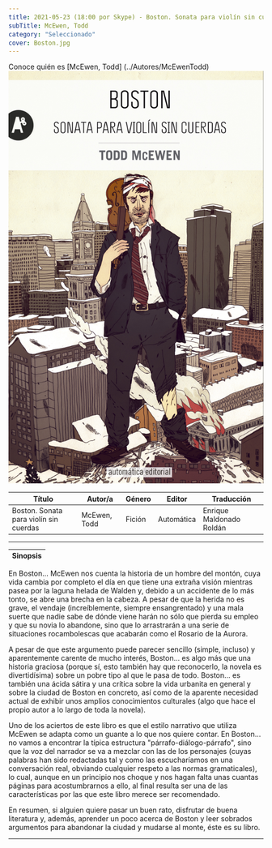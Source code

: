 ```yaml
---
title: 2021-05-23 (18:00 por Skype) - Boston. Sonata para violín sin cuerdas
subTitle: McEwen, Todd
category: "Seleccionado"
cover: Boston.jpg
---  
```

Conoce quién es [McEwen, Todd] (../Autores/McEwenTodd)
!["Imagen no encontrada"](Boston.jpg)

Título | Autor/a | Género | Editor | Traducción |
------ | ------- | ------ | ------ | --------- |
Boston. Sonata para violín sin cuerdas | McEwen, Todd | Fición | Automática | Enrique Maldonado Roldán |
***
|Sinopsis|
|--------|
En Boston... McEwen nos cuenta la historia de un hombre del montón, cuya vida cambia por completo el día en que tiene una extraña visión mientras pasea por la laguna helada de Walden y, debido a un accidente de lo más tonto, se abre una brecha en la cabeza. A pesar de que la herida no es grave, el vendaje (increíblemente, siempre ensangrentado) y una mala suerte que nadie sabe de dónde viene harán no sólo que pierda su empleo y que su novia lo abandone, sino que lo arrastrarán a una serie de situaciones rocambolescas que acabarán como el Rosario de la Aurora.

A pesar de que este argumento puede parecer sencillo (simple, incluso) y aparentemente carente de mucho interés, Boston... es algo más que una historia graciosa (porque sí, esto también hay que reconocerlo, la novela es divertidísima) sobre un pobre tipo al que le pasa de todo. Boston... es también una ácida sátira y una crítica sobre la vida urbanita en general y sobre la ciudad de Boston en concreto, así como de la aparente necesidad actual de exhibir unos amplios conocimientos culturales (algo que hace el propio autor a lo largo de toda la novela).

Uno de los aciertos de este libro es que el estilo narrativo que utiliza McEwen se adapta como un guante a lo que nos quiere contar. En Boston... no vamos a encontrar la típica estructura "párrafo-diálogo-párrafo", sino que la voz del narrador se va a mezclar con las de los personajes (cuyas palabras han sido redactadas tal y como las escucharíamos en una conversación real, obviando cualquier respeto a las normas gramaticales), lo cual, aunque en un principio nos choque y nos hagan falta unas cuantas páginas para acostumbrarnos a ello, al final resulta ser una de las características por las que este libro merece ser recomendado.

En resumen, si alguien quiere pasar un buen rato, disfrutar de buena literatura y, además, aprender un poco acerca de Boston y leer sobrados argumentos para abandonar la ciudad y mudarse al monte, éste es su libro.
***
